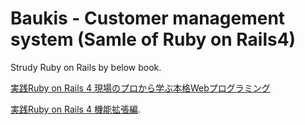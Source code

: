 # Baukis - Customer management system (Samle of Ruby on Rails4)
Strudy Ruby on Rails by below book.

[実践Ruby on Rails 4 現場のプロから学ぶ本格Webプログラミング](http://amazon.jp/dp/B00LBPDNSY)

[実践Ruby on Rails 4 機能拡張編](http://amazon.jp/dp/B00MWK10CS).
